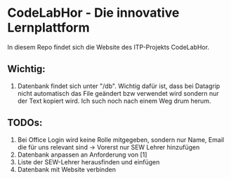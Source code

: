 # CodeLabHor - Die innovative Lernplattform

In diesem Repo findet sich die Website des ITP-Projekts CodeLabHor.

## Wichtig:

1. Datenbank findet sich unter "/db". Wichtig dafür ist, dass bei Datagrip nicht automatisch das File geändert bzw verwendet wird sondern nur der Text kopiert wird. Ich such noch nach einem Weg drum herum.

## TODOs:

1. Bei Office Login wird keine Rolle mitgegeben, sondern nur Name, Email die für uns relevant sind -> Vorerst nur SEW Lehrer hinzufügen
2. Datenbank anpassen an Anforderung von [1]
3. Liste der SEW-Lehrer herausfinden und einfügen
4. Datenbank mit Website verbinden